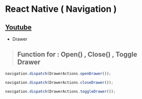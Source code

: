 # React Native ( Navigation )  

## [Youtube](https://www.youtube.com/watch?v=FWwKjxSgLl8&list=PLQWFhX-gwJbmtZY4mcRE-k7hL9DigcGS-&index=2)  

- Drawer  

> ## Function for : Open() , Close() , Toggle Drawer  
```ts
navigation.dispatch(DrawerActions.openDrawer());  
```  

```ts  
navigation.dispatch(DrawerActions.closeDrawer());  
```  

```ts  
navigation.dispatch(DrawerActions.toggleDrawer());  
```  



